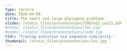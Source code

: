 ```yaml
---
type: lecture
date: 2020-04-09
title: The small and large phylogeny problems
slides: /static_files/presentations/CMSC423_Lec11.pdf
#notes: /static_files/presentations/lec.zip
#codes: /static_files/presentations/code.zip
tldr: "Tracing evolution via sequence similarity."
thumbnail: /static_files/presentations/lec.jpg
---
```

